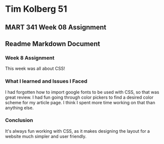 # Tim Kolberg 51
## MART 341 Week 08 Assignment
## Readme Markdown Document

### Week 8 Assignment
This week was all about CSS!

### What I learned and Issues I Faced
I had forgotten how to import google fonts to be
used with CSS, so that was great review.
I had fun going through color pickers to find a desired color scheme for my article page.  I think I spent more time working on that than anything else.


### Conclusion
It's always fun working with CSS, as it makes designing the layout for a website much simpler and user friendly. 
